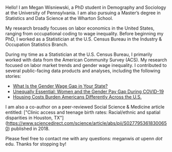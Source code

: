 Hello! I am Megan Wisniewski, a PhD student in Demography and Sociology at the University of Pennsylvania. I am also pursuing a Master’s degree in Statistics and Data Science at the Wharton School.

My research broadly focuses on labor economics in the United States, ranging from occupational coding to wage inequality. Before beginning my PhD, I worked as a Statistician at the U.S. Census Bureau in the Industry & Occupation Statistics Branch. 

During my time as a Statistician at the U.S. Census Bureau, I primarily worked with data from the American Community Survey (ACS). My research focused on labor market trends and gender wage inequality. I contributed to several public-facing data products and analyses, including the following stories:

- [What Is the Gender Wage Gap in Your State?](https://www.census.gov/library/stories/2022/03/what-is-the-gender-wage-gap-in-your-state.html)
- [Unequally Essential: Women and the Gender Pay Gap During COVID-19](https://www.census.gov/library/stories/2021/03/unequally-essential-women-and-gender-pay-gap-during-covid-19.html)
- [Housing Costs Burden Americans Differently Across the U.S.](https://www.census.gov/library/stories/2022/12/housing-costs-burden.html)

I am also a co-author on a peer-reviewed Social Science & Medicine article entitled: ["Clinic access and teenage birth rates: Racial/ethnic and spatial disparities in Houston, TX"] (https://www.sciencedirect.com/science/article/abs/pii/S0277953618300650) published in 2018. 

Please feel free to contact me with any questions: meganwis *at* upenn *dot* edu. Thanks for stopping by!
